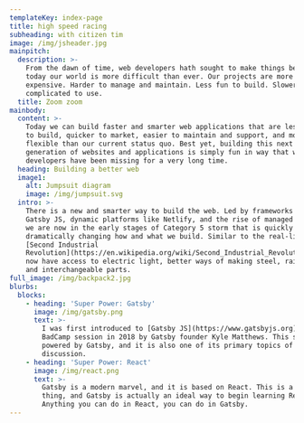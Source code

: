 ```yaml
---
templateKey: index-page
title: high speed racing
subheading: with citizen tim
image: /img/jsheader.jpg
mainpitch:
  description: >-
    From the dawn of time, web developers hath sought to make things better. But
    today our world is more difficult than ever. Our projects are more
    expensive. Harder to manage and maintain. Less fun to build. Slower and more
    complicated to use.
  title: Zoom zoom
mainbody:
  content: >-
    Today we can build faster and smarter web applications that are less costly
    to build, quicker to market, easier to maintain and support, and more
    flexible than our current status quo. Best yet, building this next
    generation of websites and applications is simply fun in way that web
    developers have been missing for a very long time.
  heading: Building a better web
  image1:
    alt: Jumpsuit diagram
    image: /img/jumpsuit.svg
  intro: >-
    There is a new and smarter way to build the web. Led by frameworks such as
    Gatsby JS, dynamic platforms like Netlify, and the rise of managed services
    we are now in the early stages of Category 5 storm that is quickly and
    dramatically changing how and what we build. Similar to the real-life
    [Second Industrial
    Revolution](https://en.wikipedia.org/wiki/Second_Industrial_Revolution), we
    now have access to electric light, better ways of making steel, railroads,
    and interchangeable parts.
full_image: /img/backpack2.jpg
blurbs:
  blocks:
    - heading: 'Super Power: Gatsby'
      image: /img/gatsby.png
      text: >-
        I was first introduced to [Gatsby JS](https://www.gatsbyjs.org) at a
        BadCamp session in 2018 by Gatsby founder Kyle Matthews. This site is
        powered by Gatsby, and it is also one of its primary topics of
        discussion.
    - heading: 'Super Power: React'
      image: /img/react.png
      text: >-
        Gatsby is a modern marvel, and it is based on React. This is a good
        thing, and Gatsby is actually an ideal way to begin learning React.
        Anything you can do in React, you can do in Gatsby.
---
```


